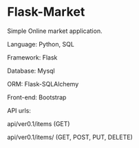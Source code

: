 # Flask-Market

Simple Online market application.

Language:   Python, SQL

Framework:  Flask

Database:   Mysql 

ORM:        Flask-SQLAlchemy 

Front-end:  Bootstrap

API urls: 

api/ver0.1/items  (GET)

api/ver0.1/items/<item>   (GET, POST, PUT, DELETE)


